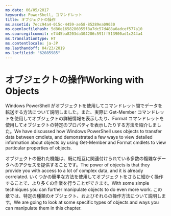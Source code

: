 ```yaml
---
ms.date: 06/05/2017
keywords: PowerShell, コマンドレット
title: オブジェクトの操作
ms.assetid: 7ecc94a4-015c-4459-ae58-85289ea09030
ms.openlocfilehash: 5d86e1658286055f8a7dc57d488a6adcef577a10
ms.sourcegitcommit: e7445ba8203da304286c591ff513900ad1c244a4
ms.translationtype: HT
ms.contentlocale: ja-JP
ms.lasthandoff: 04/23/2019
ms.locfileid: "62085985"
---
```

# <a name="working-with-objects"></a><span data-ttu-id="db811-103">オブジェクトの操作</span><span class="sxs-lookup"><span data-stu-id="db811-103">Working with Objects</span></span>

<span data-ttu-id="db811-104">Windows PowerShell がオブジェクトを使用してコマンドレット間でデータを転送する方法について説明しました。また、実際に Get-Member コマンドレットを使用してオブジェクトの詳細情報を表示したり、Format コマンドレットを使用してオブジェクトの特定のプロパティを表示したりする方法を紹介しました。</span><span class="sxs-lookup"><span data-stu-id="db811-104">We have discussed how Windows PowerShell uses objects to transfer data between cmdlets, and demonstrated a few ways to view detailed information about objects by using Get-Member and Format cmdlets to view particular properties of objects.</span></span>

<span data-ttu-id="db811-105">オブジェクトの優れた機能は、既に相互に関連付けられている多数の複雑なデータへのアクセスを提供することです。</span><span class="sxs-lookup"><span data-stu-id="db811-105">The power of objects is that they provide you with access to a lot of complex data, and it is already correlated.</span></span> <span data-ttu-id="db811-106">いくつかの簡単な方法を使用してオブジェクトをさらに細かく操作することで、より多くの作業を行うことができます。</span><span class="sxs-lookup"><span data-stu-id="db811-106">With some simple techniques you can further manipulate objects to do even more work.</span></span> <span data-ttu-id="db811-107">この章では、特定の種類のオブジェクト、およびそれらの操作方法について説明します。</span><span class="sxs-lookup"><span data-stu-id="db811-107">We are going to look at some specific types of objects and ways you can manipulate them in this chapter.</span></span>